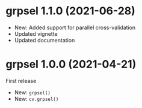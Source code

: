 # grpsel 1.1.0 (2021-06-28)
  * New: Added support for parallel cross-validation
  * Updated vignette
  * Updated documentation

# grpsel 1.0.0 (2021-04-21)
First release  
  * New: `grpsel()`  
  * New: `cv.grpsel()`
